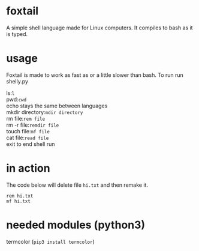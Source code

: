 # foxtail
A simple shell language made for Linux computers. It compiles to bash as it is typed.

# usage
Foxtail is made to work as fast as or a little slower than bash. To run run shelly.py






ls:```l```  
pwd:```cwd```  
echo stays the same between languages  
mkdir directory:```mdir directory```  
rm file:```rem file```  
rm -r file:```remdir file```  
touch file:```mf file```  
cat file:```read file```  
exit to end shell run  




# in action
The code below will delete file ```hi.txt``` and then remake it.
```
rem hi.txt
mf hi.txt
```

# needed modules (python3)
termcolor (```pip3 install termcolor```)
